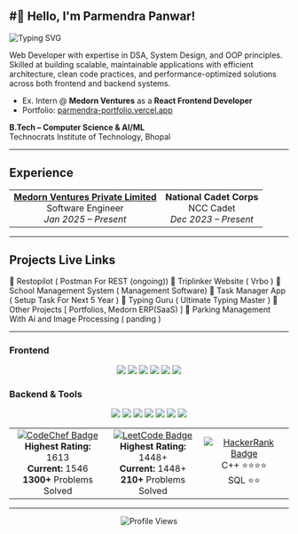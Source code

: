 #👋 Hello, I'm Parmendra Panwar!
---
<div>
  <img 
    src="https://readme-typing-svg.herokuapp.com?font=Fira+Code&weight=600&size=26&duration=3000&pause=1000&color=0969DA&center=false&vCenter=true&width=400&lines=Full+Stack+Developer;Frontend+Engineer;DSA+Problem+Solver"
    alt="Typing SVG" />
</div>

Web Developer with expertise in DSA, System Design, and OOP principles. Skilled at building scalable, maintainable applications with efficient architecture, clean code practices, and performance-optimized solutions across both frontend and backend systems.
- Ex. Intern @ **Medorn Ventures** as a **React Frontend Developer**
- Portfolio: [parmendra-portfolio.vercel.app](https://parmendra-portfolio.vercel.app/)

**B.Tech – Computer Science & AI/ML**  
Technocrats Institute of Technology, Bhopal  

---

##  Experience

<div align="center">
  <table>
    <tr>
      <td align="center">
<!--         <img src="https://medorn.com/images/medorn-logo.png" height="64" width="80" alt="Medorn Ventures Logo"/> -->
<!--         <br /> -->
        <a href="https://medorn.com" title="Medorn - MR Reporting software" class="ml-2 text-black"> 
          <strong>Medorn Ventures Private Limited</strong>
        </a>
        <br />Software Engineer
        <br /><i>Jan 2025 – Present</i>
      </td>
      <td align="center">
<!--         <img src="https://www.vhv.rs/dpng/d/423-4236988_n-ncc-india-hd-png-download.png" height="64" width="80" alt="Ncc Logo"/> -->
<!--         <br /> -->
        <strong>National Cadet Corps</strong>
        <br />NCC Cadet
        <br /><i>Dec 2023 – Present</i>
      </td>
    </tr>
  </table>
</div>

---

##  Projects Live Links

🔹 Restopilot ( Postman For REST (ongoing))
🔹 Triplinker Website ( Vrbo )
🔹 School Management System ( Management Software)
🔹 Task Manager App ( Setup Task For Next 5 Year )
🔹 Typing Guru ( Ultimate Typing Master )
🔹 Other Projects [ Portfolios, Medorn ERP(SaaS) ]
🔹 Parking Management With Ai and Image Processing ( panding )

---

### Frontend 
<p align="center">
  <img src="https://img.shields.io/badge/React-20232A?style=for-the-badge&logo=react&logoColor=61DAFB" />
  <img src="https://img.shields.io/badge/next.js-000000?style=for-the-badge&logo=nextdotjs&logoColor=white" />
  <img src="https://img.shields.io/badge/Redux-593D88?style=for-the-badge&logo=redux&logoColor=white" />
  <img src="https://img.shields.io/badge/Tailwind_CSS-38B2AC?style=for-the-badge&logo=tailwind-css&logoColor=white" />
  <img src="https://img.shields.io/badge/JavaScript-F7DF1E?style=for-the-badge&logo=javascript&logoColor=black" />
  <img src="https://img.shields.io/badge/TypeScript-007ACC?style=for-the-badge&logo=typescript&logoColor=white" />
</p>

### Backend & Tools
<p align="center">
  <img src="https://img.shields.io/badge/Node.js-339933?style=for-the-badge&logo=nodedotjs&logoColor=white" />
  <img src="https://img.shields.io/badge/Express.js-000000?style=for-the-badge&logo=express&logoColor=white" />
  <img src="https://img.shields.io/badge/MongoDB-4EA94B?style=for-the-badge&logo=mongodb&logoColor=white" />
  <img src="https://img.shields.io/badge/GitHub_Actions-2088FF?style=for-the-badge&logo=github-actions&logoColor=white" />
  <img src="https://img.shields.io/badge/Git-F05032?style=for-the-badge&logo=git&logoColor=white" />
  <img src="https://img.shields.io/badge/Postman-FF6C37?style=for-the-badge&logo=postman&logoColor=white" />
  <img src="https://img.shields.io/badge/Visual_Studio_Code-0078D4?style=for-the-badge&logo=visual%20studio%20code&logoColor=white" />
</p>

<div align="center"> <table> <tr> <td align="center"> <a href="https://www.codechef.com/users/paras4554"> <img src="https://img.shields.io/badge/CodeChef-CC5136?style=for-the-badge&logo=codechef&logoColor=white" alt="CodeChef Badge" /> </a> <br /> <b>Highest Rating:</b> 1613 <br /> <b>Current:</b> 1546 <br /> <b>1300+</b> Problems Solved </td> <td align="center"> <a href="https://leetcode.com/u/paras4554/"> <img src="https://img.shields.io/badge/LeetCode-FFA116?style=for-the-badge&logo=leetcode&logoColor=black" alt="LeetCode Badge" /> </a> <br /> <b>Highest Rating:</b> 1448+ <br /> <b>Current:</b> 1448+ <br /> <b>210+</b> Problems Solved </td> <td align="center"> <a href="https://www.hackerrank.com/your-username"> <img src="https://img.shields.io/badge/HackerRank-00EA64?style=for-the-badge&logo=hackerrank&logoColor=white" alt="HackerRank Badge" /> </a> <br /> C++ ⭐⭐⭐⭐ <br /> SQL ⭐⭐ </td> </tr> </table> </div>

---

<div align="center">
  <img src="https://komarev.com/ghpvc/?username=Parmendra-Panwar&style=flat-square&color=blue" alt="Profile Views"/>
</div>
